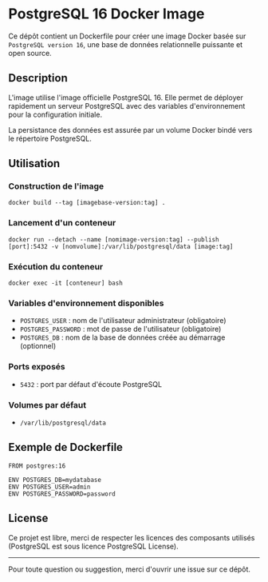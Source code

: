 # PostgreSQL 16 Docker Image

Ce dépôt contient un Dockerfile pour créer une image Docker basée sur `PostgreSQL version 16`, une base de données relationnelle puissante et open source.

## Description

L'image utilise l'image officielle PostgreSQL 16. Elle permet de déployer rapidement un serveur PostgreSQL avec des variables d'environnement pour la configuration initiale.

La persistance des données est assurée par un volume Docker bindé vers le répertoire PostgreSQL.

## Utilisation

### Construction de l'image

```
docker build --tag [imagebase-version:tag] . 
```

### Lancement d'un conteneur

```
docker run --detach --name [nomimage-version:tag] --publish [port]:5432 -v [nomvolume]:/var/lib/postgresql/data [image:tag]
```

### Exécution du conteneur

```
docker exec -it [conteneur] bash
```

### Variables d'environnement disponibles

- `POSTGRES_USER` : nom de l'utilisateur administrateur (obligatoire)
- `POSTGRES_PASSWORD` : mot de passe de l'utilisateur (obligatoire)
- `POSTGRES_DB` : nom de la base de données créée au démarrage (optionnel)

### Ports exposés

- `5432` : port par défaut d'écoute PostgreSQL

### Volumes par défaut

- `/var/lib/postgresql/data`

## Exemple de Dockerfile

```
FROM postgres:16

ENV POSTGRES_DB=mydatabase
ENV POSTGRES_USER=admin
ENV POSTGRES_PASSWORD=password
```

## License

Ce projet est libre, merci de respecter les licences des composants utilisés (PostgreSQL est sous licence PostgreSQL License).

---

Pour toute question ou suggestion, merci d'ouvrir une issue sur ce dépôt.